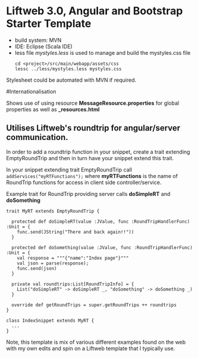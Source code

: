 # Liftweb 3.0, Angular and Bootstrap Starter Template

- build system: MVN
- IDE: Eclipse (Scala IDE) 
- less file *mystyles.less* is used to manage and build the mystyles.css file 
  ```
  cd <project>/src/main/webapp/assets/css
  lessc ../less/mystyles.less mystyles.css
  ```
Stylesheet could be automated with MVN if required.

#Internationalisation

Shows use of using resource **MessageResource.properties** for global properties as well as **_resources.html**

## Utilises Liftweb's roundtrip for angular/server communication.

In order to add a roundtrip function in your snippet, create a trait extending EmptyRoundTrip and then in turn have your snippet extend this trait.

In your snippet extending trait EmptyRoundTrip call `addServices("myRTFunctions");` where **myRTFunctions** is the name of RoundTrip functions for access in client side controller/service.

Example trait for RoundTrip providing server calls **doSimpleRT** and **doSomething**

```
trait MyRT extends EmptyRoundTrip {
  
  protected def doSimpleRT(value :JValue, func :RoundTripHandlerFunc) :Unit = {
    func.send(JString("There and back again!!"))
  }

  protected def doSomething(value :JValue, func :RoundTripHandlerFunc) :Unit = {
    val response = """{"name":"Index page"}"""
    val json = parse(response);
    func.send(json)
  }   

  private val roundtrips:List[RoundTripInfo] = {
    List("doSimpleRT" -> doSimpleRT _, "doSomething" -> doSomething _)
  }

  override def getRoundTrips = super.getRoundTrips ++ roundtrips    
}

class IndexSnippet extends MyRT {
  ...
}
```

Note, this template is mix of various different examples found on the web with my own edits and spin on a Liftweb template that I typically use.